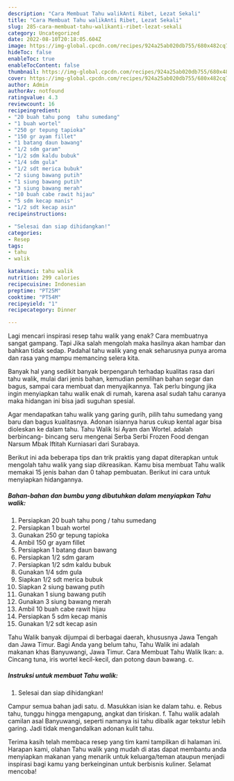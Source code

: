 ```yaml
---
description: "Cara Membuat Tahu walikAnti Ribet, Lezat Sekali"
title: "Cara Membuat Tahu walikAnti Ribet, Lezat Sekali"
slug: 285-cara-membuat-tahu-walikanti-ribet-lezat-sekali
category: Uncategorized
date: 2022-08-10T20:18:05.604Z
image: https://img-global.cpcdn.com/recipes/924a25ab020db755/680x482cq70/tahu-walik-foto-resep-utama.jpg
hideToc: false
enableToc: true
enableTocContent: false
thumbnail: https://img-global.cpcdn.com/recipes/924a25ab020db755/680x482cq70/tahu-walik-foto-resep-utama.jpg
cover: https://img-global.cpcdn.com/recipes/924a25ab020db755/680x482cq70/tahu-walik-foto-resep-utama.jpg
author: Admin
authorAv: notfound
ratingvalue: 4.3
reviewcount: 16
recipeingredient:
- "20 buah tahu pong  tahu sumedang"
- "1 buah wortel"
- "250 gr tepung tapioka"
- "150 gr ayam fillet"
- "1 batang daun bawang"
- "1/2 sdm garam"
- "1/2 sdm kaldu bubuk"
- "1/4 sdm gula"
- "1/2 sdt merica bubuk"
- "2 siung bawang putih"
- "1 siung bawang putih"
- "3 siung bawang merah"
- "10 buah cabe rawit hijau"
- "5 sdm kecap manis"
- "1/2 sdt kecap asin"
recipeinstructions:

- "Selesai dan siap dihidangkan!"
categories:
- Resep
tags:
- tahu
- walik

katakunci: tahu walik 
nutrition: 299 calories
recipecuisine: Indonesian
preptime: "PT25M"
cooktime: "PT54M"
recipeyield: "1"
recipecategory: Dinner

---
```



Lagi mencari inspirasi resep tahu walik yang enak? Cara membuatnya sangat gampang. Tapi Jika salah mengolah maka hasilnya akan hambar dan bahkan tidak sedap. Padahal tahu walik yang enak seharusnya punya aroma dan rasa yang mampu memancing selera kita.


Banyak hal yang sedikit banyak berpengaruh terhadap kualitas rasa dari tahu walik, mulai dari jenis bahan, kemudian pemilihan bahan segar dan bagus, sampai cara membuat dan menyajikannya. Tak perlu bingung jika ingin menyiapkan tahu walik enak di rumah, karena asal sudah tahu caranya maka hidangan ini bisa jadi suguhan spesial.

Agar mendapatkan tahu walik yang garing gurih, pilih tahu sumedang yang baru dan bagus kualitasnya. Adonan isiannya harus cukup kental agar bisa dioleskan ke dalam tahu. Tahu Walik Isi Ayam dan Wortel. adalah berbincang- bincang seru mengenai Serba Serbi Frozen Food dengan Narsum Mbak Iftitah Kurniasari dari Surabaya.


Berikut ini ada beberapa tips dan trik praktis yang dapat diterapkan untuk mengolah tahu walik yang siap dikreasikan. Kamu bisa membuat Tahu walik memakai 15 jenis bahan dan 0 tahap pembuatan. Berikut ini cara untuk menyiapkan hidangannya.

<!--inarticleads1-->

##### Bahan-bahan dan bumbu yang dibutuhkan dalam menyiapkan Tahu walik:

1. Persiapkan 20 buah tahu pong / tahu sumedang
1. Persiapkan 1 buah wortel
1. Gunakan 250 gr tepung tapioka
1. Ambil 150 gr ayam fillet
1. Persiapkan 1 batang daun bawang
1. Persiapkan 1/2 sdm garam
1. Persiapkan 1/2 sdm kaldu bubuk
1. Gunakan 1/4 sdm gula
1. Siapkan 1/2 sdt merica bubuk
1. Siapkan 2 siung bawang putih
1. Gunakan 1 siung bawang putih
1. Gunakan 3 siung bawang merah
1. Ambil 10 buah cabe rawit hijau
1. Persiapkan 5 sdm kecap manis
1. Gunakan 1/2 sdt kecap asin


Tahu Walik banyak dijumpai di berbagai daerah, khususnya Jawa Tengah dan Jawa Timur. Bagi Anda yang belum tahu, Tahu Walik ini adalah makanan khas Banyuwangi, Jawa Timur. Cara Membuat Tahu Walik Ikan: a. Cincang tuna, iris wortel kecil-kecil, dan potong daun bawang. c. 

<!--inarticleads2-->

##### Instruksi untuk membuat Tahu walik:


1. Selesai dan siap dihidangkan!

Campur semua bahan jadi satu. d. Masukkan isian ke dalam tahu. e. Rebus tahu, tunggu hingga mengapung, angkat dan tiriskan. f. Tahu walik adalah camilan asal Banyuwangi, seperti namanya isi tahu dibalik agar tekstur lebih garing. Jadi tidak mengandalkan adonan kulit tahu. 

Terima kasih telah membaca resep yang tim kami tampilkan di halaman ini. Harapan kami, olahan Tahu walik yang mudah di atas dapat membantu anda menyiapkan makanan yang menarik untuk keluarga/teman ataupun menjadi inspirasi bagi kamu yang berkeinginan untuk berbisnis kuliner. Selamat mencoba!
